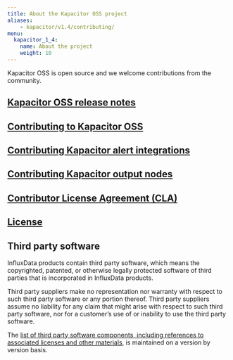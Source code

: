 ```yaml
---
title: About the Kapacitor OSS project
aliases:
    - kapacitor/v1.4/contributing/
menu:
  kapacitor_1_4:
    name: About the project
    weight: 10
---
```


Kapacitor OSS is open source and we welcome contributions from the community.

## [Kapacitor OSS release notes](/kapacitor/v1.4/about_the_project/releasenotes-changelog/)

## [Contributing to Kapacitor OSS](https://github.com/influxdata/kapacitor/blob/master/CONTRIBUTING.md)

## [Contributing Kapacitor alert integrations](https://github.com/influxdata/kapacitor/blob/master/alert/HANDLERS.md)

## [Contributing Kapacitor output nodes](/kapacitor/v1.4/about_the_project/custom_output/)

## [Contributor License Agreement (CLA)](https://influxdata.com/community/cla/)

## [License](https://github.com/influxdata/kapacitor/blob/master/LICENSE)

## Third party software
InfluxData products contain third party software, which means the copyrighted, patented, or otherwise legally protected
software of third parties that is incorporated in InfluxData products.

Third party suppliers make no representation nor warranty with respect to such third party software or any portion thereof.
Third party suppliers assume no liability for any claim that might arise with respect to such  third party software, nor for a
customer’s use of or inability to use the  third party software.

The [list of third party software components, including references to associated licenses and other materials](https://github.com/influxdata/kapacitor/blob/master/LICENSE_OF_DEPENDENCIES.md), is maintained on a version by version basis.
